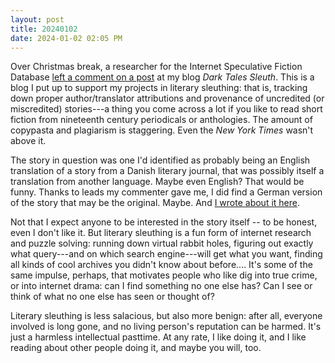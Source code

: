 ```yaml
---
layout: post
title: 20240102
date: 2024-01-02 02:05 PM
---
```


Over Christmas break, a researcher for the Internet Speculative Fiction Database [left a comment on a post](https://darktalessleuth.wordpress.com/2021/06/04/notes-on-the-tigers-cave/comment-page-1/#comment-29) at my blog *Dark Tales Sleuth*. This is a blog I put up to support my projects in literary sleuthing: that is, tracking down proper author/translator attributions and provenance of uncredited (or miscredited) stories---a thing you come across a lot if you like to read short fiction from nineteenth century periodicals or anthologies. The amount of copypasta and plagiarism is staggering. Even the *New York Times* wasn't above it.

The story in question was one I'd identified as probably being an English translation of a story from a Danish literary journal, that was possibly itself a translation from another language. Maybe even English? That would be funny. Thanks to leads my commenter gave me, I did find a German version of the story that may be the original. Maybe. And [I wrote about it here](https://darktalessleuth.wordpress.com/2024/01/01/revisiting-the-tigers-cave/).

Not that I expect anyone to be interested in the story itself -- to be honest, even I don't like it. But literary sleuthing is a fun form of internet research and puzzle solving: running down virtual rabbit holes, figuring out exactly what query---and on which search engine---will get what you want, finding all kinds of cool archives you didn't know about before.... It's some of the same impulse, perhaps, that motivates people who like dig into true crime, or into internet drama: can I find something no one else has? Can I see or think of what no one else has seen or thought of?

Literary sleuthing is less salacious, but also more benign: after all, everyone involved is long gone, and no living person's reputation can be harmed. It's just a harmless intellectual pasttime. At any rate, I like doing it, and I like reading about other people doing it, and maybe you will, too.

